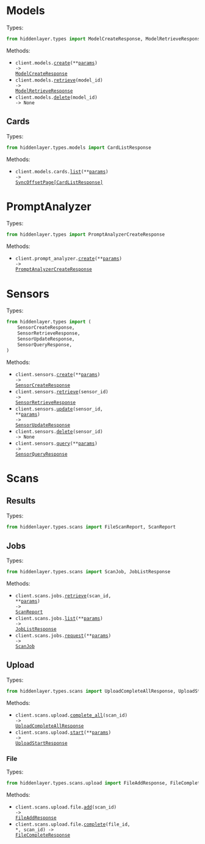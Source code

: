 # Models

Types:

```python
from hiddenlayer.types import ModelCreateResponse, ModelRetrieveResponse
```

Methods:

- <code title="put /api/v2/models">client.models.<a href="./src/hiddenlayer/resources/models/models.py">create</a>(\*\*<a href="src/hiddenlayer/types/model_create_params.py">params</a>) -> <a href="./src/hiddenlayer/types/model_create_response.py">ModelCreateResponse</a></code>
- <code title="get /api/v2/models/{model_id}">client.models.<a href="./src/hiddenlayer/resources/models/models.py">retrieve</a>(model_id) -> <a href="./src/hiddenlayer/types/model_retrieve_response.py">ModelRetrieveResponse</a></code>
- <code title="delete /api/v2/models/{model_id}">client.models.<a href="./src/hiddenlayer/resources/models/models.py">delete</a>(model_id) -> None</code>

## Cards

Types:

```python
from hiddenlayer.types.models import CardListResponse
```

Methods:

- <code title="get /models/v4/cards">client.models.cards.<a href="./src/hiddenlayer/resources/models/cards.py">list</a>(\*\*<a href="src/hiddenlayer/types/models/card_list_params.py">params</a>) -> <a href="./src/hiddenlayer/types/models/card_list_response.py">SyncOffsetPage[CardListResponse]</a></code>

# PromptAnalyzer

Types:

```python
from hiddenlayer.types import PromptAnalyzerCreateResponse
```

Methods:

- <code title="post /api/v1/submit/prompt-analyzer">client.prompt_analyzer.<a href="./src/hiddenlayer/resources/prompt_analyzer.py">create</a>(\*\*<a href="src/hiddenlayer/types/prompt_analyzer_create_params.py">params</a>) -> <a href="./src/hiddenlayer/types/prompt_analyzer_create_response.py">PromptAnalyzerCreateResponse</a></code>

# Sensors

Types:

```python
from hiddenlayer.types import (
    SensorCreateResponse,
    SensorRetrieveResponse,
    SensorUpdateResponse,
    SensorQueryResponse,
)
```

Methods:

- <code title="post /api/v2/sensors/create">client.sensors.<a href="./src/hiddenlayer/resources/sensors.py">create</a>(\*\*<a href="src/hiddenlayer/types/sensor_create_params.py">params</a>) -> <a href="./src/hiddenlayer/types/sensor_create_response.py">SensorCreateResponse</a></code>
- <code title="get /api/v2/sensors/{sensor_id}">client.sensors.<a href="./src/hiddenlayer/resources/sensors.py">retrieve</a>(sensor_id) -> <a href="./src/hiddenlayer/types/sensor_retrieve_response.py">SensorRetrieveResponse</a></code>
- <code title="put /api/v2/sensors/{sensor_id}">client.sensors.<a href="./src/hiddenlayer/resources/sensors.py">update</a>(sensor_id, \*\*<a href="src/hiddenlayer/types/sensor_update_params.py">params</a>) -> <a href="./src/hiddenlayer/types/sensor_update_response.py">SensorUpdateResponse</a></code>
- <code title="delete /api/v2/sensors/{sensor_id}">client.sensors.<a href="./src/hiddenlayer/resources/sensors.py">delete</a>(sensor_id) -> None</code>
- <code title="post /api/v2/sensors/query">client.sensors.<a href="./src/hiddenlayer/resources/sensors.py">query</a>(\*\*<a href="src/hiddenlayer/types/sensor_query_params.py">params</a>) -> <a href="./src/hiddenlayer/types/sensor_query_response.py">SensorQueryResponse</a></code>

# Scans

## Results

Types:

```python
from hiddenlayer.types.scans import FileScanReport, ScanReport
```

## Jobs

Types:

```python
from hiddenlayer.types.scans import ScanJob, JobListResponse
```

Methods:

- <code title="get /scan/v3/results/{scan_id}">client.scans.jobs.<a href="./src/hiddenlayer/resources/scans/jobs.py">retrieve</a>(scan_id, \*\*<a href="src/hiddenlayer/types/scans/job_retrieve_params.py">params</a>) -> <a href="./src/hiddenlayer/types/scans/scan_report.py">ScanReport</a></code>
- <code title="get /scan/v3/results">client.scans.jobs.<a href="./src/hiddenlayer/resources/scans/jobs.py">list</a>(\*\*<a href="src/hiddenlayer/types/scans/job_list_params.py">params</a>) -> <a href="./src/hiddenlayer/types/scans/job_list_response.py">JobListResponse</a></code>
- <code title="post /scan/v3/jobs">client.scans.jobs.<a href="./src/hiddenlayer/resources/scans/jobs.py">request</a>(\*\*<a href="src/hiddenlayer/types/scans/job_request_params.py">params</a>) -> <a href="./src/hiddenlayer/types/scans/scan_job.py">ScanJob</a></code>

## Upload

Types:

```python
from hiddenlayer.types.scans import UploadCompleteAllResponse, UploadStartResponse
```

Methods:

- <code title="patch /scan/v3/upload/{scan_id}">client.scans.upload.<a href="./src/hiddenlayer/resources/scans/upload/upload.py">complete_all</a>(scan_id) -> <a href="./src/hiddenlayer/types/scans/upload_complete_all_response.py">UploadCompleteAllResponse</a></code>
- <code title="post /scan/v3/upload">client.scans.upload.<a href="./src/hiddenlayer/resources/scans/upload/upload.py">start</a>(\*\*<a href="src/hiddenlayer/types/scans/upload_start_params.py">params</a>) -> <a href="./src/hiddenlayer/types/scans/upload_start_response.py">UploadStartResponse</a></code>

### File

Types:

```python
from hiddenlayer.types.scans.upload import FileAddResponse, FileCompleteResponse
```

Methods:

- <code title="post /scan/v3/upload/{scan_id}/file">client.scans.upload.file.<a href="./src/hiddenlayer/resources/scans/upload/file.py">add</a>(scan_id) -> <a href="./src/hiddenlayer/types/scans/upload/file_add_response.py">FileAddResponse</a></code>
- <code title="patch /scan/v3/upload/{scan_id}/file/{file_id}">client.scans.upload.file.<a href="./src/hiddenlayer/resources/scans/upload/file.py">complete</a>(file_id, \*, scan_id) -> <a href="./src/hiddenlayer/types/scans/upload/file_complete_response.py">FileCompleteResponse</a></code>
